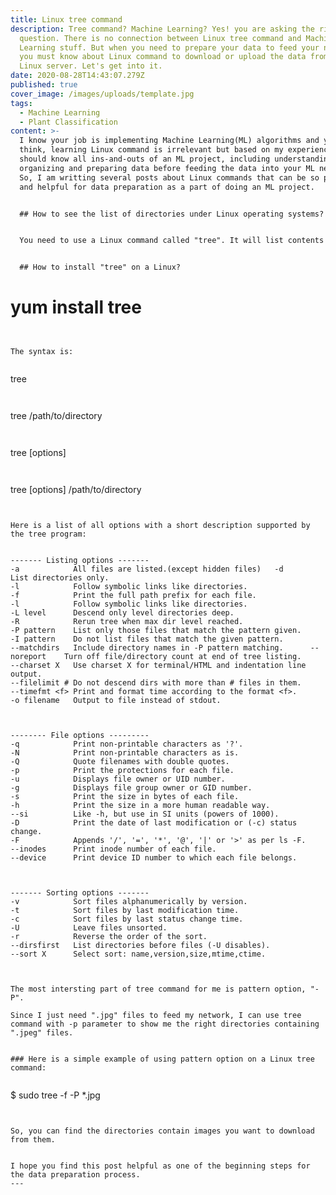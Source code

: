 ```yaml
---
title: Linux tree command
description: Tree command? Machine Learning? Yes! you are asking the right
  question. There is no connection between Linux tree command and Machine
  Learning stuff. But when you need to prepare your data to feed your network
  you must know about Linux command to download or upload the data from or to
  Linux server. Let's get into it.
date: 2020-08-28T14:43:07.279Z
published: true
cover_image: /images/uploads/template.jpg
tags:
  - Machine Learning
  - Plant Classification
content: >-
  I know your job is implementing Machine Learning(ML) algorithms and you may
  think, learning Linux command is irrelevant but based on my experience you
  should know all ins-and-outs of an ML project, including understanding,
  organizing and preparing data before feeding the data into your ML network.
  So, I am writting several posts about Linux commands that can be so practical
  and helpful for data preparation as a part of doing an ML project.


  ## How to see the list of directories under Linux operating systems?


  You need to use a Linux command called "tree". It will list contents of directories in a tree-like format. It is a recursive directory listing program that produces a depth indented listing of files. When directory arguments are given, tree lists all the files and/or directories found in the given directories each in turn. tree returns the total number of files and/or directories listed. 


  ## How to install "tree" on a Linux?


  ```

  # yum install tree

  ```


  The syntax is:


  ```

  tree

  ```


  ```

  tree /path/to/directory

  ```


  ```

  tree [options]

  ```


  ```

  tree [options] /path/to/directory

  ```


  Here is a list of all options with a short description supported by the tree program:


  ```
    ------- Listing options -------
    -a            All files are listed.(except hidden files)   -d            List directories only.
    -l            Follow symbolic links like directories.
    -f            Print the full path prefix for each file.
    -l            Follow symbolic links like directories.
    -L level      Descend only level directories deep.
    -R            Rerun tree when max dir level reached.
    -P pattern    List only those files that match the pattern given.
    -I pattern    Do not list files that match the given pattern.
    --matchdirs   Include directory names in -P pattern matching.      --noreport    Turn off file/directory count at end of tree listing.
    --charset X   Use charset X for terminal/HTML and indentation line output.
    --filelimit # Do not descend dirs with more than # files in them.
    --timefmt <f> Print and format time according to the format <f>.
    -o filename   Output to file instead of stdout.
  ```


  ```
    -------- File options ---------
    -q            Print non-printable characters as '?'.
    -N            Print non-printable characters as is.
    -Q            Quote filenames with double quotes.
    -p            Print the protections for each file.
    -u            Displays file owner or UID number.
    -g            Displays file group owner or GID number.
    -s            Print the size in bytes of each file.
    -h            Print the size in a more human readable way.
    --si          Like -h, but use in SI units (powers of 1000).
    -D            Print the date of last modification or (-c) status change.
    -F            Appends '/', '=', '*', '@', '|' or '>' as per ls -F.
    --inodes      Print inode number of each file.
    --device      Print device ID number to which each file belongs.
  ```


  ```
    ------- Sorting options -------
    -v            Sort files alphanumerically by version.
    -t            Sort files by last modification time.
    -c            Sort files by last status change time.
    -U            Leave files unsorted.
    -r            Reverse the order of the sort.
    --dirsfirst   List directories before files (-U disables).
    --sort X      Select sort: name,version,size,mtime,ctime.
  ```


  The most intersting part of tree command for me is pattern option, "-P".

  Since I just need ".jpg" files to feed my network, I can use tree command with -p parameter to show me the right directories containing ".jpeg" files.


  ### Here is a simple example of using pattern option on a Linux tree command:


  ```

  $ sudo tree -f -P *.jpg

  ```


  So, you can find the directories contain images you want to download from them.


  I hope you find this post helpful as one of the beginning steps for the data preparation process.
---
```

